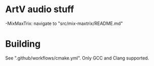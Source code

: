 ArtV audio stuff
================

-MixMaxTrix: navigate to "src/mix-maxtrix/README.md"


Building
========

See ".github/workflows/cmake.yml". Only GCC and Clang supported.
